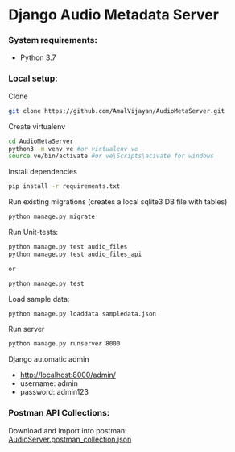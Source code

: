 # Django Audio Metadata Server

### System requirements:
- Python 3.7

### Local setup:

Clone  
```bash
git clone https://github.com/AmalVijayan/AudioMetaServer.git
```

Create virtualenv
```bash
cd AudioMetaServer
python3 -m venv ve #or virtualenv ve
source ve/bin/activate #or ve\Scripts\acivate for windows
```

Install dependencies
```bash
pip install -r requirements.txt
```

Run existing migrations (creates a local sqlite3 DB file with tables)  
```bash
python manage.py migrate
```

Run Unit-tests:
```bash
python manage.py test audio_files
python manage.py test audio_files_api

or 

python manage.py test
```

Load sample data:
```bash
python manage.py loaddata sampledata.json
```


Run server  
```bash
python manage.py runserver 8000
```

Django automatic admin    
- [http://localhost:8000/admin/]()  
- username: admin
- password: admin123

### Postman API Collections:  
Download and import into postman:  
  [AudioServer.postman_collection.json](https://drive.google.com/file/d/1I6XiQ1mvoJBGoDA0gpfw8k9F6tUGBkQZ/view?usp=sharing)  
